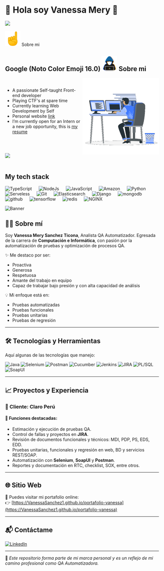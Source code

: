 
# 💼 Hola soy Vanessa Mery 👋

![](https://github.com/halfrost/halfrost/blob/master/icons/header_1.png)


<p><img src="img/manito.gif" alt="Java" width="50"" /> Sobre mi </p>

## Google (Noto Color Emoji 16.0) <picture><img src = "https://github.com/0xAbdulKhalid/0xAbdulKhalid/raw/main/assets/mdImages/about_me.gif" width = 50px></picture> **Sobre mi**

<picture> <img align="right" src="https://github.com/0xAbdulKhalid/0xAbdulKhalid/raw/main/assets/mdImages/Right_Side.gif" width = 250px></picture>

<br>

- A passionate Self-taught Front-end developer
- Playing CTF's at spare time
- Currently learning Web Development by Self
- Personal website [link](https://www.0xabdulkhalid.ml)
- I’m currently open for an Intern or a new job opportunity, this is [my resume](https://read.cv/0xabdulkhalid)

<br><br>

<img src="https://user-images.githubusercontent.com/73097560/115834477-dbab4500-a447-11eb-908a-139a6edaec5c.gif"><br><br>

## My tech stack

<p align="left"> 

  <a> 
    <img alt="TypeScript" src="https://img.shields.io/badge/-TypeScript-blue?logo=Typescript&logoColor=black">
  </a> 
  &emsp;
  <a> 
    <img alt="NodeJs" src="https://img.shields.io/badge/-NodeJS-green?logo=node.js&Color=white">
  </a> 
  &emsp;
  <a> 
     <img alt="JavaScript" src="https://img.shields.io/badge/JavaScript%20-%23F7DF1E.svg?logo=javascript&logoColor=black">
   </a>
  &emsp;
  <a> 
    <img alt="Amazon" src="https://img.shields.io/badge/-Amazon-grey?logo=Amazon&logoColor=white">
  </a>
  &emsp;
   <a>
    <img alt="Python" src="https://img.shields.io/badge/Python%20-%2314354C.svg?logo=python&logoColor=white">
  </a>
  &emsp;
  <a>
    <img alt="Serveless" src="https://img.shields.io/badge/-Serverless-orange?logo=serverless&logoColor=white"/>
  </a>
  &emsp;
  <a>
    <img alt="Git" src="https://img.shields.io/badge/-git-red?logo=git&logoColor=white"/>
  </a>
  &emsp; 
  <a> 
    <img alt="Elasticsearch" src="https://img.shields.io/badge/-ElasticSearch-brightgreen?logo=elasticsearch&logoColor=white">
  </a> 
  &emsp;
  <a> 
    <img alt="Django" src="https://img.shields.io/badge/-Django-green?logo=django&Color=white">
  </a> 
  &emsp;
  <a> 
     <img alt="mongodb" src="https://img.shields.io/badge/-mongoDb-green?logo=mongodb&logoColor=white">
   </a>
  &emsp;
  <a> 
    <img alt="github" src="https://img.shields.io/badge/-GitHub-black?logo=github&logoColor=white">
  </a>
  &emsp;
   <a>
    <img alt="tensorflow" src="https://img.shields.io/badge/-tensorflow-orange?logo=tensorflow&logoColor=white">
  </a>
  &emsp;
  <a>
    <img alt="redis" src="https://img.shields.io/badge/-redis-red?logo=redis&logoColor=white"/>
  </a>
  &emsp;
  <a>
    <img alt="NGINX" src="https://img.shields.io/badge/-NGINX-yellow?logo=nginx&logoColor=white"/>
  </a>
</p>

![Banner](img/banner-vanessa.png)

## 👩‍💻 Sobre mí

Soy **Vanessa Mery Sanchez Ticona**, Analista QA Automatizador. Egresada de la carrera de **Computación e Informática**, con pasión por la automatización de pruebas y optimización de procesos QA.

✨ Me destaco por ser:
- Proactiva
- Generosa
- Respetuosa
- Amante del trabajo en equipo
- Capaz de trabajar bajo presión y con alta capacidad de análisis

💡 Mi enfoque está en:
- Pruebas automatizadas
- Pruebas funcionales
- Pruebas unitarias
- Pruebas de regresión

---

## 🛠️ Tecnologías y Herramientas

Aquí algunas de las tecnologías que manejo:

<p align="left">
  <img src="img/java.svg" alt="Java" width="50" />
  <img src="img/selenium.svg" alt="Selenium" width="50" />
  <img src="img/postman.svg" alt="Postman" width="50" />
  <img src="img/cucumber.svg" alt="Cucumber" width="50" />
  <img src="img/jenkins.svg" alt="Jenkins" width="50" />
  <img src="img/jira.svg" alt="JIRA" width="50" />
  <img src="img/sql.svg" alt="PL/SQL" width="50" />
  <img src="img/soapui.svg" alt="SoapUI" width="50" />
</p>

---

## 📈 Proyectos y Experiencia

### 🏢 Cliente: Claro Perú

#### 🔹 Funciones destacadas:
- Estimación y ejecución de pruebas QA.
- Control de fallas y proyectos en **JIRA**.
- Revisión de documentos funcionales y técnicos: MDI, PDP, PS, EDS, EDD.
- Pruebas unitarias, funcionales y regresión en web, BD y servicios REST/SOAP.
- Automatización con **Selenium**, **SoapUI** y **Postman**.
- Reportes y documentación en RTC, checklist, SOX, entre otros.

---

## 🌐 Sitio Web

🔗 Puedes visitar mi portafolio online:  
👉 [https://VanessaSanchez1.github.io/portafolio-vanessa](https://VanessaSanchez1.github.io/portafolio-vanessa)

---

## 📬 Contáctame

[![LinkedIn](https://img.shields.io/badge/LinkedIn-VanessaMery-blue?logo=linkedin)](https://www.linkedin.com/in/vanessa-mery-sanchez-ticona)

---

📌 _Este repositorio forma parte de mi marca personal y es un reflejo de mi camino profesional como QA Automatizadora._
